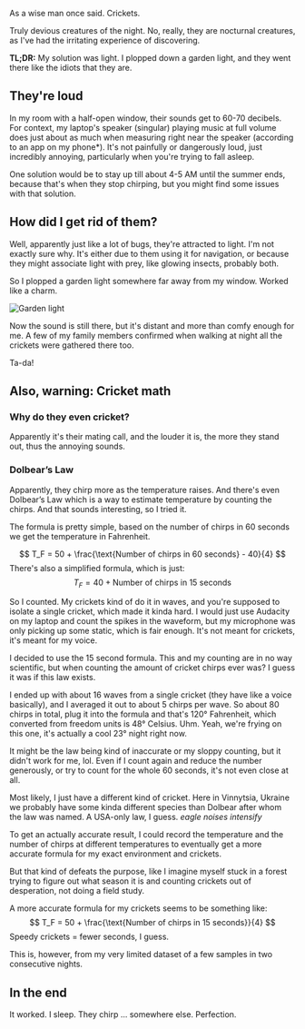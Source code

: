 As a wise man once said. Crickets.

Truly devious creatures of the night. No, really, they are nocturnal creatures, as I've had the irritating experience of discovering.

**TL;DR:** My solution was light. I plopped down a garden light, and they went there like the idiots that they are.

## They're loud

In my room with a half-open window, their sounds get to 60-70 decibels. For context, my laptop's speaker (singular) playing music at full volume does just about as much when measuring right near the speaker (according to an app on my phone*). It's not painfully or dangerously loud, just incredibly annoying, particularly when you're trying to fall asleep.

One solution would be to stay up till about 4-5 AM until the summer ends, because that's when they stop chirping, but you might find some issues with that solution.

## How did I get rid of them?

Well, apparently just like a lot of bugs, they're attracted to light. I'm not exactly sure why. It's either due to them using it for navigation, or because they might associate light with prey, like glowing insects, probably both.

So I plopped a garden light somewhere far away from my window. Worked like a charm.

![Garden light](https://ik.imagekit.io/maksiks/IMG_20250727_135116.jpg 'The idiot-magnet.')

Now the sound is still there, but it's distant and more than comfy enough for me. A few of my family members confirmed when walking at night all the crickets were gathered there too.

Ta-da!


## Also, warning: Cricket math

### Why do they even cricket?

Apparently it's their mating call, and the louder it is, the more they stand out, thus the annoying sounds.

### Dolbear’s Law

Apparently, they chirp more as the temperature raises. And there's even Dolbear’s Law which is a way to estimate temperature by counting the chirps. And that sounds interesting, so I tried it.

The formula is pretty simple, based on the number of chirps in 60 seconds we get the temperature in Fahrenheit.

$$
T_F = 50 + \frac{\text{Number of chirps in 60 seconds} - 40}{4}
$$
There's also a simplified formula, which is just:
$$
T_F = 40 + \text{Number of chirps in 15 seconds}
$$

So I counted. My crickets kind of do it in waves, and you're supposed to isolate a single cricket, which made it kinda hard. I would just use Audacity on my laptop and count the spikes in the waveform, but my microphone was only picking up some static, which is fair enough. It's not meant for crickets, it's meant for my voice.

I decided to use the 15 second formula. This and my counting are in no way scientific, but when counting the amount of cricket chirps ever was? I guess it was if this law exists.

I ended up with about 16 waves from a single cricket (they have like a voice basically), and I averaged it out to about 5 chirps per wave. So about 80 chirps in total, plug it into the formula and that's 120° Fahrenheit, which converted from freedom units is 48° Celsius. Uhm. Yeah, we're frying on this one, it's actually a cool 23° night right now.

It might be the law being kind of inaccurate or my sloppy counting, but it didn't work for me, lol. Even if I count again and reduce the number generously, or try to count for the whole 60 seconds, it's not even close at all.

Most likely, I just have a different kind of cricket. Here in Vinnytsia, Ukraine we probably have some kinda different species than Dolbear after whom the law was named. A USA-only law, I guess. *eagle noises intensify*

To get an actually accurate result, I could record the temperature and the number of chirps at different temperatures to eventually get a more accurate formula for my exact environment and crickets.

But that kind of defeats the purpose, like I imagine myself stuck in a forest trying to figure out what season it is and counting crickets out of desperation, not doing a field study.

A more accurate formula for my crickets seems to be something like:
$$
T_F = 50 + \frac{\text{Number of chirps in 15 seconds}}{4}
$$
Speedy crickets = fewer seconds, I guess.

This is, however, from my very limited dataset of a few samples in two consecutive nights.

## In the end
It worked. I sleep. They chirp ... somewhere else. Perfection.